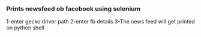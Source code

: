 ### Prints newsfeed ob facebook using selenium
 1-enter gecko driver path
 2-enter fb details
 3-The news feed will get printed on python shell
